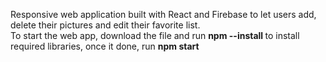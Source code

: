 Responsive web application built with React and Firebase to let users add, delete their pictures and edit their favorite list.<br>
To start the web app, download the file and run <b> npm --install </b> to install required libraries, once it done, run <b> npm start </b>
